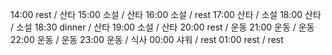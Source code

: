 14:00 rest / 산타
15:00 소설 / 산타
16:00 소설 / rest
17:00 산타 / 소설
18:00 산타 / 소설
18:30 dinner / 산타
19:00 소설 / 산타
20:00 rest  / 운동
21:00 운동 / 운동
22:00 운동 / 운동
23:00 운동 / 식사
00:00 샤워 / rest
01:00 rest / rest
